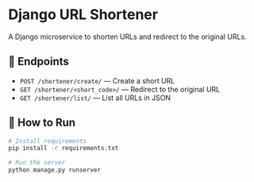 # Django URL Shortener

A Django microservice to shorten URLs and redirect to the original URLs.

## 🔧 Endpoints

- `POST /shortener/create/` — Create a short URL  
- `GET /shortener/<short_code>/` — Redirect to the original URL  
- `GET /shortener/list/` — List all URLs in JSON

## 🚀 How to Run

```bash
# Install requirements
pip install -r requirements.txt

# Run the server
python manage.py runserver
